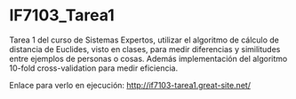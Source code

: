 # IF7103_Tarea1

Tarea 1 del curso de Sistemas Expertos, utilizar el algoritmo de cálculo de distancia de Euclides, visto en clases, para medir diferencias y similitudes entre ejemplos de personas o cosas. Además implementación del algoritmo 10-fold cross-validation para medir eficiencia.

Enlace para verlo en ejecución: http://if7103-tarea1.great-site.net/
